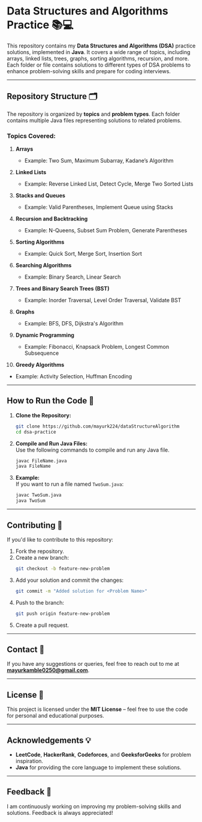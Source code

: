 # **Data Structures and Algorithms Practice** 📚💻

This repository contains my **Data Structures and Algorithms (DSA)** practice solutions, implemented in **Java**. It covers a wide range of topics, including arrays, linked lists, trees, graphs, sorting algorithms, recursion, and more. Each folder or file contains solutions to different types of DSA problems to enhance problem-solving skills and prepare for coding interviews.  

---

## **Repository Structure** 🗂️

The repository is organized by **topics** and **problem types**. Each folder contains multiple Java files representing solutions to related problems.  

### **Topics Covered:**
1. **Arrays**  
   - Example: Two Sum, Maximum Subarray, Kadane’s Algorithm

2. **Linked Lists**  
   - Example: Reverse Linked List, Detect Cycle, Merge Two Sorted Lists

3. **Stacks and Queues**  
   - Example: Valid Parentheses, Implement Queue using Stacks

4. **Recursion and Backtracking**  
   - Example: N-Queens, Subset Sum Problem, Generate Parentheses

5. **Sorting Algorithms**  
   - Example: Quick Sort, Merge Sort, Insertion Sort

6. **Searching Algorithms**  
   - Example: Binary Search, Linear Search

7. **Trees and Binary Search Trees (BST)**  
   - Example: Inorder Traversal, Level Order Traversal, Validate BST

8. **Graphs**  
   - Example: BFS, DFS, Dijkstra's Algorithm

9. **Dynamic Programming**  
   - Example: Fibonacci, Knapsack Problem, Longest Common Subsequence

10. **Greedy Algorithms**  
   - Example: Activity Selection, Huffman Encoding

---

## **How to Run the Code** 🚀

1. **Clone the Repository:**  
   ```bash
   git clone https://github.com/mayurk224/dataStructureAlgorithm
   cd dsa-practice
   ```

2. **Compile and Run Java Files:**  
   Use the following commands to compile and run any Java file.

   ```bash
   javac FileName.java
   java FileName
   ```

3. **Example:**  
   If you want to run a file named `TwoSum.java`:

   ```bash
   javac TwoSum.java
   java TwoSum
   ```

---

## **Contributing** 🤝

If you'd like to contribute to this repository:
1. Fork the repository.
2. Create a new branch:  
   ```bash
   git checkout -b feature-new-problem
   ```
3. Add your solution and commit the changes:  
   ```bash
   git commit -m "Added solution for <Problem Name>"
   ```
4. Push to the branch:  
   ```bash
   git push origin feature-new-problem
   ```
5. Create a pull request.

---

## **Contact** 📧

If you have any suggestions or queries, feel free to reach out to me at **mayurkamble0250@gmail.com**.

---

## **License** 📝

This project is licensed under the **MIT License** – feel free to use the code for personal and educational purposes.

---

## **Acknowledgements** 💡

- **LeetCode**, **HackerRank**, **Codeforces**, and **GeeksforGeeks** for problem inspiration.
- **Java** for providing the core language to implement these solutions.

---

## **Feedback** 📝

I am continuously working on improving my problem-solving skills and solutions. Feedback is always appreciated!
